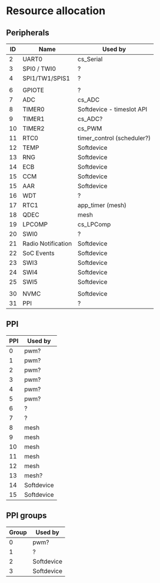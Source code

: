 # Resource allocation

## Peripherals
ID | Name               | Used by
--- | --- | ---
2  | UART0              | cs_Serial
3  | SPI0 / TWI0        | ?
4  | SPI1/TW1/SPIS1     | ?
   |                    | 
6  | GPIOTE             | ?
7  | ADC                | cs_ADC
8  | TIMER0             | Softdevice - timeslot API
9  | TIMER1             | cs_ADC?
10 | TIMER2             | cs_PWM
11 | RTC0               | timer_control (scheduler?)
12 | TEMP               | Softdevice
13 | RNG                | Softdevice
14 | ECB                | Softdevice
15 | CCM                | Softdevice
15 | AAR                | Softdevice
16 | WDT                | ?
17 | RTC1               | app_timer (mesh)
18 | QDEC               | mesh
19 | LPCOMP             | cs_LPComp
20 | SWI0               | ?
21 | Radio Notification | Softdevice
22 | SoC Events         | Softdevice
23 | SWI3               | Softdevice
24 | SWI4               | Softdevice
25 | SWI5               | Softdevice
   |                    | 
30 | NVMC               | Softdevice
31 | PPI                | ?

## PPI
PPI | Used by
--- | ---
0  | pwm?
1  | pwm?
2  | pwm?
3  | pwm?
4  | pwm?
5  | pwm?
6  | ?
7  | ?
8  | mesh
9  | mesh
10 | mesh
11 | mesh
12 | mesh
13 | mesh?
14 | Softdevice
15 | Softdevice

## PPI groups
Group | Used by
--- | ---
0 | pwm?
1 | ?
2 | Softdevice
3 | Softdevice